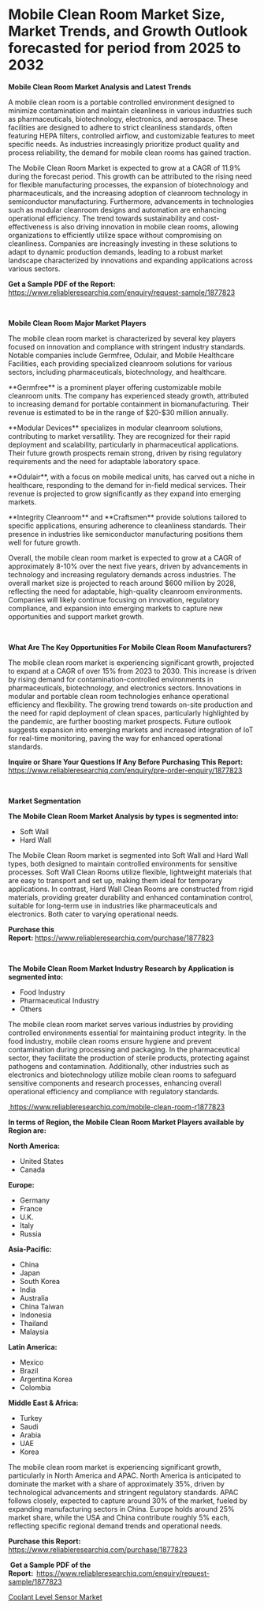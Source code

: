 <p><h1>Mobile Clean Room Market Size, Market Trends, and Growth Outlook forecasted for period from 2025 to 2032</h1></p><p><strong>Mobile Clean Room Market Analysis and Latest Trends</strong></p>
<p><p>A mobile clean room is a portable controlled environment designed to minimize contamination and maintain cleanliness in various industries such as pharmaceuticals, biotechnology, electronics, and aerospace. These facilities are designed to adhere to strict cleanliness standards, often featuring HEPA filters, controlled airflow, and customizable features to meet specific needs. As industries increasingly prioritize product quality and process reliability, the demand for mobile clean rooms has gained traction.</p><p>The Mobile Clean Room Market is expected to grow at a CAGR of 11.9% during the forecast period. This growth can be attributed to the rising need for flexible manufacturing processes, the expansion of biotechnology and pharmaceuticals, and the increasing adoption of cleanroom technology in semiconductor manufacturing. Furthermore, advancements in technologies such as modular cleanroom designs and automation are enhancing operational efficiency. The trend towards sustainability and cost-effectiveness is also driving innovation in mobile clean rooms, allowing organizations to efficiently utilize space without compromising on cleanliness. Companies are increasingly investing in these solutions to adapt to dynamic production demands, leading to a robust market landscape characterized by innovations and expanding applications across various sectors.</p></p>
<p><strong>Get a Sample PDF of the Report:&nbsp;</strong> <a href="https://www.reliableresearchiq.com/enquiry/request-sample/1877823?utm_campaign=1834&utm_medium=2&utm_source=Github&utm_content=ia&utm_term=23022025&utm_id=mobile-clean-room">https://www.reliableresearchiq.com/enquiry/request-sample/1877823</a></p>
<p>&nbsp;</p>
<p><strong>Mobile Clean Room Major Market Players</strong></p>
<p><p>The mobile clean room market is characterized by several key players focused on innovation and compliance with stringent industry standards. Notable companies include Germfree, Odulair, and Mobile Healthcare Facilities, each providing specialized cleanroom solutions for various sectors, including pharmaceuticals, biotechnology, and healthcare.</p><p>**Germfree** is a prominent player offering customizable mobile cleanroom units. The company has experienced steady growth, attributed to increasing demand for portable containment in biomanufacturing. Their revenue is estimated to be in the range of $20-$30 million annually.</p><p>**Modular Devices** specializes in modular cleanroom solutions, contributing to market versatility. They are recognized for their rapid deployment and scalability, particularly in pharmaceutical applications. Their future growth prospects remain strong, driven by rising regulatory requirements and the need for adaptable laboratory space.</p><p>**Odulair**, with a focus on mobile medical units, has carved out a niche in healthcare, responding to the demand for in-field medical services. Their revenue is projected to grow significantly as they expand into emerging markets.</p><p>**Integrity Cleanroom** and **Craftsmen** provide solutions tailored to specific applications, ensuring adherence to cleanliness standards. Their presence in industries like semiconductor manufacturing positions them well for future growth.</p><p>Overall, the mobile clean room market is expected to grow at a CAGR of approximately 8-10% over the next five years, driven by advancements in technology and increasing regulatory demands across industries. The overall market size is projected to reach around $600 million by 2028, reflecting the need for adaptable, high-quality cleanroom environments. Companies will likely continue focusing on innovation, regulatory compliance, and expansion into emerging markets to capture new opportunities and support market growth.</p></p>
<p>&nbsp;</p>
<p><strong>What Are The Key Opportunities For Mobile Clean Room Manufacturers?</strong></p>
<p><p>The mobile clean room market is experiencing significant growth, projected to expand at a CAGR of over 15% from 2023 to 2030. This increase is driven by rising demand for contamination-controlled environments in pharmaceuticals, biotechnology, and electronics sectors. Innovations in modular and portable clean room technologies enhance operational efficiency and flexibility. The growing trend towards on-site production and the need for rapid deployment of clean spaces, particularly highlighted by the pandemic, are further boosting market prospects. Future outlook suggests expansion into emerging markets and increased integration of IoT for real-time monitoring, paving the way for enhanced operational standards.</p></p>
<p><strong>Inquire or Share Your Questions If Any Before Purchasing This Report:</strong> <a href="https://www.reliableresearchiq.com/enquiry/pre-order-enquiry/1877823?utm_campaign=1834&utm_medium=2&utm_source=Github&utm_content=ia&utm_term=23022025&utm_id=mobile-clean-room">https://www.reliableresearchiq.com/enquiry/pre-order-enquiry/1877823</a></p>
<p>&nbsp;</p>
<p><strong>Market Segmentation</strong></p>
<p><strong>The Mobile Clean Room Market Analysis by types is segmented into:</strong></p>
<p><ul><li>Soft Wall</li><li>Hard Wall</li></ul></p>
<p><p>The Mobile Clean Room market is segmented into Soft Wall and Hard Wall types, both designed to maintain controlled environments for sensitive processes. Soft Wall Clean Rooms utilize flexible, lightweight materials that are easy to transport and set up, making them ideal for temporary applications. In contrast, Hard Wall Clean Rooms are constructed from rigid materials, providing greater durability and enhanced contamination control, suitable for long-term use in industries like pharmaceuticals and electronics. Both cater to varying operational needs.</p></p>
<p><strong>Purchase this Report:&nbsp;</strong><a href="https://www.reliableresearchiq.com/purchase/1877823?utm_campaign=1834&utm_medium=2&utm_source=Github&utm_content=ia&utm_term=23022025&utm_id=mobile-clean-room">https://www.reliableresearchiq.com/purchase/1877823</a></p>
<p>&nbsp;</p>
<p><strong>The Mobile Clean Room Market Industry Research by Application is segmented into:</strong></p>
<p><ul><li>Food Industry</li><li>Pharmaceutical Industry</li><li>Others</li></ul></p>
<p><p>The mobile clean room market serves various industries by providing controlled environments essential for maintaining product integrity. In the food industry, mobile clean rooms ensure hygiene and prevent contamination during processing and packaging. In the pharmaceutical sector, they facilitate the production of sterile products, protecting against pathogens and contamination. Additionally, other industries such as electronics and biotechnology utilize mobile clean rooms to safeguard sensitive components and research processes, enhancing overall operational efficiency and compliance with regulatory standards.</p></p>
<p><a href="https://www.reliableresearchiq.com/mobile-clean-room-r1877823?utm_campaign=1834&utm_medium=2&utm_source=Github&utm_content=ia&utm_term=23022025&utm_id=mobile-clean-room">&nbsp;https://www.reliableresearchiq.com/mobile-clean-room-r1877823</a></p>
<p><strong>In terms of Region, the Mobile Clean Room Market Players available by Region are:</strong></p>
<p>
    <p> <strong> North America: </strong>
        <ul>
            <li>United States</li>
            <li>Canada</li>
        </ul>
        </p> 
    <p> <strong> Europe: </strong>
        <ul>
            <li>Germany</li>
            <li>France</li>
            <li>U.K.</li>
            <li>Italy</li>
            <li>Russia</li>
        </ul>
        </p> 
    <p> <strong> Asia-Pacific: </strong>
        <ul>
            <li>China</li>
            <li>Japan</li>
            <li>South Korea</li>
            <li>India</li>
            <li>Australia</li>
            <li>China Taiwan</li>
            <li>Indonesia</li>
            <li>Thailand</li>
            <li>Malaysia</li>
        </ul>
        </p> 
    <p> <strong> Latin America: </strong>
        <ul>
            <li>Mexico</li>
            <li>Brazil</li>
            <li>Argentina Korea</li>
            <li>Colombia</li>
        </ul>
        </p> 
    <p> <strong> Middle East & Africa: </strong>
        <ul>
            <li>Turkey</li>
            <li>Saudi</li>
            <li>Arabia</li>
            <li>UAE</li>
            <li>Korea</li>
        </ul>
    </p>
    </p>
<p><p>The mobile clean room market is experiencing significant growth, particularly in North America and APAC. North America is anticipated to dominate the market with a share of approximately 35%, driven by technological advancements and stringent regulatory standards. APAC follows closely, expected to capture around 30% of the market, fueled by expanding manufacturing sectors in China. Europe holds around 25% market share, while the USA and China contribute roughly 5% each, reflecting specific regional demand trends and operational needs.</p></p>
<p><strong>Purchase this Report: </strong><a href="https://www.reliableresearchiq.com/purchase/1877823?utm_campaign=1834&utm_medium=2&utm_source=Github&utm_content=ia&utm_term=23022025&utm_id=mobile-clean-room">https://www.reliableresearchiq.com/purchase/1877823</a></p>
<p>&nbsp;<strong>Get a Sample PDF of the Report:&nbsp;&nbsp;</strong><a href="https://www.reliableresearchiq.com/enquiry/request-sample/1877823?utm_campaign=1834&utm_medium=2&utm_source=Github&utm_content=ia&utm_term=23022025&utm_id=mobile-clean-room">https://www.reliableresearchiq.com/enquiry/request-sample/1877823</a></p>
<p><strong></strong></p>
<p><p><a href="https://github.com/irfadac/Market-Research-Report-List-5/blob/main/coolant-level-sensor-market.md?utm_campaign=1834&utm_medium=2&utm_source=Github&utm_content=ia&utm_term=23022025&utm_id=mobile-clean-room">Coolant Level Sensor Market</a></p></p>